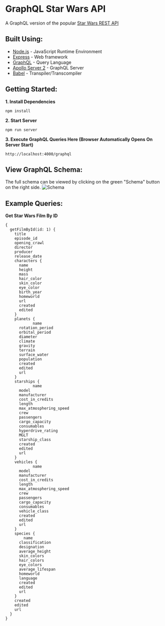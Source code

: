 # GraphQL Star Wars API
A GraphQL version of the popular [Star Wars REST API](https://swapi.co)

## Built Using:
* [Node.js](https://nodejs.org/en) - JavaScript Runtime Environment
* [Express](https://expressjs.com) - Web framework
* [GraphQL](https://graphql.org) - Query Language
* [Apollo Server 2](https://www.apollographql.com/docs/apollo-server) - GraphQL Server
* [Babel](https://babeljs.io) - Transpiler/Transcompiler

## Getting Started:
**1. Install Dependencies**
```
npm install
```

**2. Start Server**
```
npm run server
```

**3. Execute GraphQL Queries Here (Browser Automatically Opens On Server Start)**
```
http://localhost:4000/graphql
```

## View GraphQL Schema:
The full schema can be viewed by clicking on the green "Schema" button on the right side.
![Schema](https://imgur.com/a/XIIOOOd.gif)

## Example Queries:
**Get Star Wars Film By ID**
```
{
  getFilmById(id: 1) {
    title
    episode_id
    opening_crawl
    director
    producer
    release_date
    characters {
      name
      height
      mass
      hair_color
      skin_color
      eye_color
      birth_year
      homeworld
      url
      created
      edited
    }
    planets {
			name
      rotation_period
      orbital_period
      diameter
      climate
      gravity
      terrain
      surface_water
      population
      created
      edited
      url
    }
    starships {
			name
      model
      manufacturer
      cost_in_credits
      length
      max_atmosphering_speed
      crew
      passengers
      cargo_capacity
      consumables
      hyperdrive_rating
      MGLT
      starship_class
      created
      edited
      url
    }
    vehicles {
			name
      model
      manufacturer
      cost_in_credits
      length
      max_atmosphering_speed
      crew
      passengers
      cargo_capacity
      consumables
      vehicle_class
      created
      edited
      url
    }
    species {
    	name
      classification
      designation
      average_height
      skin_colors
      hair_colors
      eye_colors
      average_lifespan
      homeworld
      language
      created
      edited
      url
    }
    created
    edited
    url
  }
}
```
